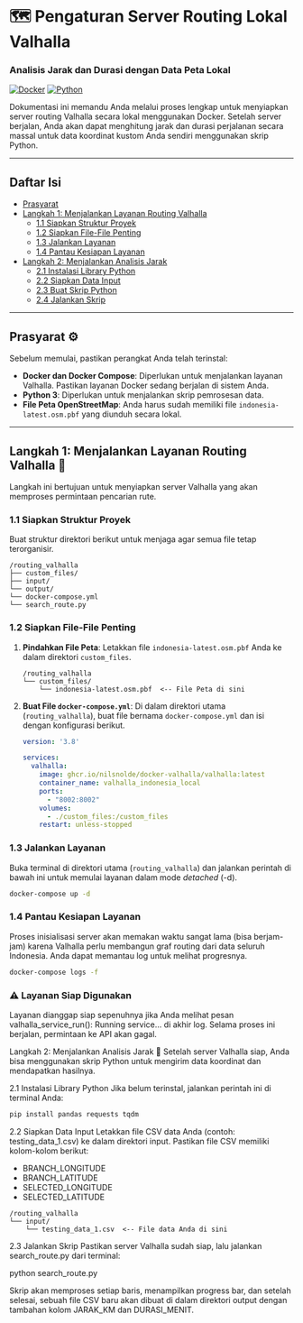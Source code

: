 # 🗺️ Pengaturan Server Routing Lokal Valhalla
### Analisis Jarak dan Durasi dengan Data Peta Lokal

[![Docker](https://img.shields.io/badge/Docker-2496ED?style=for-the-badge&logo=docker&logoColor=white)](https://www.docker.com/) [![Python](https://img.shields.io/badge/Python-3776AB?style=for-the-badge&logo=python&logoColor=white)](https://www.python.org/)

Dokumentasi ini memandu Anda melalui proses lengkap untuk menyiapkan server routing Valhalla secara lokal menggunakan Docker. Setelah server berjalan, Anda akan dapat menghitung jarak dan durasi perjalanan secara massal untuk data koordinat kustom Anda sendiri menggunakan skrip Python.

---

## Daftar Isi
- [Prasyarat](#prasyarat-⚙️)
- [Langkah 1: Menjalankan Layanan Routing Valhalla](#langkah-1-menjalankan-layanan-routing-valhalla-🚀)
  - [1.1 Siapkan Struktur Proyek](#11-siapkan-struktur-proyek)
  - [1.2 Siapkan File-File Penting](#12-siapkan-file-file-penting)
  - [1.3 Jalankan Layanan](#13-jalankan-layanan)
  - [1.4 Pantau Kesiapan Layanan](#14-pantau-kesiapan-layanan)
- [Langkah 2: Menjalankan Analisis Jarak](#langkah-2-menjalankan-analisis-jarak-🐍)
  - [2.1 Instalasi Library Python](#21-instalasi-library-python)
  - [2.2 Siapkan Data Input](#22-siapkan-data-input)
  - [2.3 Buat Skrip Python](#23-buat-skrip-python)
  - [2.4 Jalankan Skrip](#24-jalankan-skrip)

---

## Prasyarat ⚙️
Sebelum memulai, pastikan perangkat Anda telah terinstal:
- **Docker dan Docker Compose**: Diperlukan untuk menjalankan layanan Valhalla. Pastikan layanan Docker sedang berjalan di sistem Anda.
- **Python 3**: Diperlukan untuk menjalankan skrip pemrosesan data.
- **File Peta OpenStreetMap**: Anda harus sudah memiliki file `indonesia-latest.osm.pbf` yang diunduh secara lokal.

---

## Langkah 1: Menjalankan Layanan Routing Valhalla 🚀
Langkah ini bertujuan untuk menyiapkan server Valhalla yang akan memproses permintaan pencarian rute.

### 1.1 Siapkan Struktur Proyek
Buat struktur direktori berikut untuk menjaga agar semua file tetap terorganisir.
```
/routing_valhalla
├── custom_files/
├── input/
└── output/
└── docker-compose.yml
└── search_route.py
```


### 1.2 Siapkan File-File Penting

1.  **Pindahkan File Peta**: Letakkan file `indonesia-latest.osm.pbf` Anda ke dalam direktori `custom_files`.

    ```
    /routing_valhalla
    └── custom_files/
        └── indonesia-latest.osm.pbf  <-- File Peta di sini
    ```

2.  **Buat File `docker-compose.yml`**: Di dalam direktori utama (`routing_valhalla`), buat file bernama `docker-compose.yml` dan isi dengan konfigurasi berikut.

    ```yaml
    version: '3.8'

    services:
      valhalla:
        image: ghcr.io/nilsnolde/docker-valhalla/valhalla:latest
        container_name: valhalla_indonesia_local
        ports:
          - "8002:8002"
        volumes:
          - ./custom_files:/custom_files
        restart: unless-stopped
    ```

### 1.3 Jalankan Layanan
Buka terminal di direktori utama (`routing_valhalla`) dan jalankan perintah di bawah ini untuk memulai layanan dalam mode *detached* (-d).
```bash
docker-compose up -d
```

### 1.4 Pantau Kesiapan Layanan
Proses inisialisasi server akan memakan waktu sangat lama (bisa berjam-jam) karena Valhalla perlu membangun graf routing dari data seluruh Indonesia. Anda dapat memantau log untuk melihat progresnya.
```bash
docker-compose logs -f
```

### ⚠️ Layanan Siap Digunakan
Layanan dianggap siap sepenuhnya jika Anda melihat pesan valhalla_service_run(): Running service... di akhir log. Selama proses ini berjalan, permintaan ke API akan gagal.

Langkah 2: Menjalankan Analisis Jarak 🐍
Setelah server Valhalla siap, Anda bisa menggunakan skrip Python untuk mengirim data koordinat dan mendapatkan hasilnya.

2.1 Instalasi Library Python
Jika belum terinstal, jalankan perintah ini di terminal Anda:
```bash
pip install pandas requests tqdm
```
2.2 Siapkan Data Input
Letakkan file CSV data Anda (contoh: testing_data_1.csv) ke dalam direktori input. Pastikan file CSV memiliki kolom-kolom berikut:

- BRANCH_LONGITUDE
- BRANCH_LATITUDE
- SELECTED_LONGITUDE
- SELECTED_LATITUDE

```
/routing_valhalla
└── input/
    └── testing_data_1.csv  <-- File data Anda di sini
```

2.3 Jalankan Skrip
Pastikan server Valhalla sudah siap, lalu jalankan search_route.py dari terminal:

python search_route.py

Skrip akan memproses setiap baris, menampilkan progress bar, dan setelah selesai, sebuah file CSV baru akan dibuat di dalam direktori output dengan tambahan kolom JARAK_KM dan DURASI_MENIT.


